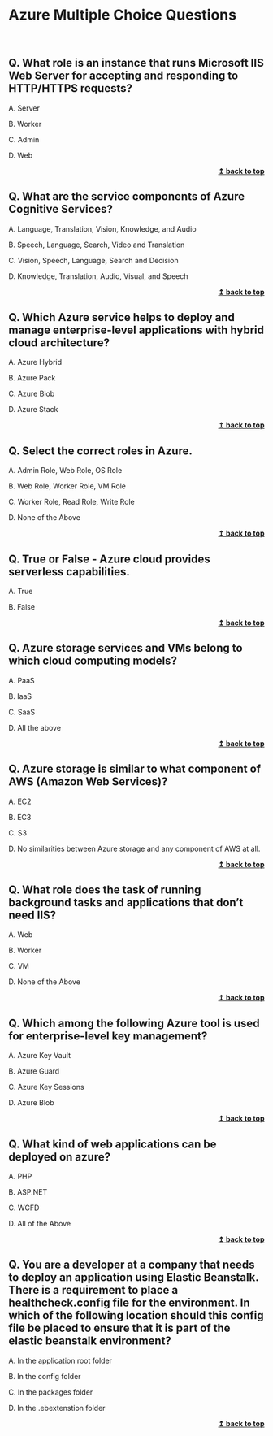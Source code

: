 # Azure Multiple Choice Questions

<br/>

## Q. What role is an instance that runs Microsoft IIS Web Server for accepting and responding to HTTP/HTTPS requests?

A. Server

B. Worker

C. Admin

D. Web

<div align="right">
    <b><a href="#">↥ back to top</a></b>
</div>

## Q. What are the service components of Azure Cognitive Services?

A. Language, Translation, Vision, Knowledge, and Audio

B. Speech, Language, Search, Video and Translation

C. Vision, Speech, Language, Search and Decision

D. Knowledge, Translation, Audio, Visual, and Speech

<div align="right">
    <b><a href="#">↥ back to top</a></b>
</div>

## Q. Which Azure service helps to deploy and manage enterprise-level applications with hybrid cloud architecture?

A. Azure Hybrid

B. Azure Pack

C. Azure Blob

D. Azure Stack

<div align="right">
    <b><a href="#">↥ back to top</a></b>
</div>

## Q. Select the correct roles in Azure.

A. Admin Role, Web Role, OS Role

B. Web Role, Worker Role, VM Role

C. Worker Role, Read Role, Write Role

D. None of the Above

<div align="right">
    <b><a href="#">↥ back to top</a></b>
</div>

## Q. True or False - Azure cloud provides serverless capabilities.

A. True

B. False

<div align="right">
    <b><a href="#">↥ back to top</a></b>
</div>

## Q. Azure storage services and VMs belong to which cloud computing models?

A. PaaS

B. IaaS

C. SaaS

D. All the above

<div align="right">
    <b><a href="#">↥ back to top</a></b>
</div>

## Q. Azure storage is similar to what component of AWS (Amazon Web Services)?

A. EC2

B. EC3

C. S3

D. No similarities between Azure storage and any component of AWS at all.

<div align="right">
    <b><a href="#">↥ back to top</a></b>
</div>

## Q. What role does the task of running background tasks and applications that don’t need IIS?

A. Web

B. Worker

C. VM

D. None of the Above

<div align="right">
    <b><a href="#">↥ back to top</a></b>
</div>

## Q. Which among the following Azure tool is used for enterprise-level key management?

A. Azure Key Vault

B. Azure Guard

C. Azure Key Sessions

D. Azure Blob

<div align="right">
    <b><a href="#">↥ back to top</a></b>
</div>

## Q. What kind of web applications can be deployed on azure?

A. PHP

B. ASP.NET

C. WCFD

D. All of the Above

<div align="right">
    <b><a href="#">↥ back to top</a></b>
</div>

## Q. You are a developer at a company that needs to deploy an application using Elastic Beanstalk. There is a requirement to place a healthcheck.config file for the environment. In which of the following location should this config file be placed to ensure that it is part of the elastic beanstalk environment?

A. In the application root folder

B. In the config folder

C. In the packages folder

D. In the .ebextenstion folder

<div align="right">
    <b><a href="#">↥ back to top</a></b>
</div>
